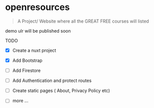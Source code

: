 # openresources

> A Project/ Website where all the GREAT FREE courses will listed 

demo ulr will be published soon


TODO
- [x] Create a nuxt project
- [x] Add Bootstrap
- [ ] Add Firestore
- [ ] Add Authentication and protect routes
- [ ] Create static pages ( About, Privacy Policy etc)
- [ ] more ...

